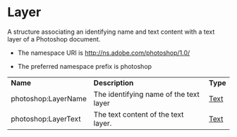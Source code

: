 # Layer

A structure associating an identifying name and text content with a text layer of a Photoshop document.

- The namespace URI is http://ns.adobe.com/photoshop/1.0/

- The preferred namespace prefix is photoshop

|    |           |    |
|----|-----------|----|
|**Name**|**Description**|**Type**|
|photoshop:LayerName|The identifying name of the text layer  |[Text](./CoreProperties.md#text)|
|photoshop:LayerText|The text content of the text layer.  |[Text](./CoreProperties.md#text)|
